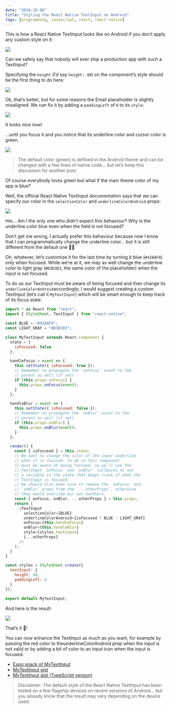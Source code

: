 ```yaml
---
date: "2018-10-08"
title: "Styling the React Native TextInput on Android"
tags: [programming, javascript, react, react-native]
---
```


This is how a React Native TextInput looks like on Android if you don’t apply any custom style on it:

![](/images/2019-10-08-styling-the-react-native-textinput-on-android/initial-state.png)

Can we safely say that nobody will ever ship a production app with such a TextInput?

Specifying the `height` (I’d say `height: 40`) on the component’s style should be the first thing to do here:

![](/images/2019-10-08-styling-the-react-native-textinput-on-android/with-height.png)

Ok, that’s better, but for some reasons the Email placeholder is slightly misaligned. We can fix it by adding a `paddingLeft` of `6` to its `style`:

![](/images/2019-10-08-styling-the-react-native-textinput-on-android/with-padding.png)

It looks nice now!

…until you focus it and you notice that its underline color and cursor color is green.

![](/images/2019-10-08-styling-the-react-native-textinput-on-android/underline-default.gif)

> The default color (green) is defined in the Android theme and can be changed with a few lines of native code… but let’s keep this discussion for another post.

Of course everybody loves green but what if the main theme color of my app is blue?

Well, the official React Native TextInput documentation says that we can specify our color in the `selectionColor` and `underlineColorAndroid` props:

![](/images/2019-10-08-styling-the-react-native-textinput-on-android/underline-blue.gif)

Hm… Am I the only one who didn’t expect this behaviour? Why is the underline color blue even when the field is not focused?

Don’t get me wrong, I actually prefer this behaviour because now I know that I can programmatically change the underline color… but it is still different from the default one 🤷‍♀️

Oh, whatever, let’s customize it for the last time by turning it blue (`#428AF8`) only when focused. While we’re at it, we may as well change the underline color to light gray (`#D3D3D3`, the same color of the placeholder) when the input is not focused.

To do so our TextInput must be aware of being focused and then change its `underlineColorAndroid`accordingly; I would suggest creating a custom TextInput (let’s call it `MyTextInput`) which will be smart enough to keep track of its focus state:

```javascript
import * as React from "react";
import { StyleSheet, TextInput } from "react-native";

const BLUE = "#428AF8";
const LIGHT_GRAY = "#D3D3D3";

class MyTextInput extends React.Component {
  state = {
    isFocused: false
  };

  handleFocus = event => {
    this.setState({ isFocused: true });
    // Remember to propagate the `onFocus` event to the
    // parent as well (if set)
    if (this.props.onFocus) {
      this.props.onFocus(event);
    }
  };

  handleBlur = event => {
    this.setState({ isFocused: false });
    // Remember to propagate the `onBlur` event to the
    // parent as well (if set)
    if (this.props.onBlur) {
      this.props.onBlur(event);
    }
  };

  render() {
    const { isFocused } = this.state;
    // We want to change the color of the input underline
    // when it is focused. To do so this component
    // must be aware of being focused, so we'll use the
    // TextInput `onFocus` and `onBlur` callbacks to set
    // a variable in the state that keeps track of when the
    // TextInput is focused.
    // We should also make sure to remove the `onFocus` and
    // `onBlur` props from the `...otherProps`, otherwise
    // they would override our own handlers.
    const { onFocus, onBlur, ...otherProps } = this.props;
    return (
      <TextInput
        selectionColor={BLUE}
        underlineColorAndroid={isFocused ? BLUE : LIGHT_GRAY}
        onFocus={this.handleFocus}
        onBlur={this.handleBlur}
        style={styles.textInput}
        {...otherProps}
      />
    );
  }
}

const styles = StyleSheet.create({
  textInput: {
    height: 40,
    paddingLeft: 6
  }
});

export default MyTextInput;
```

And here is the result:

![](/images/2019-10-08-styling-the-react-native-textinput-on-android/result.gif)

That’s it 🎉!

You can now enhance the TextInput as much as you want, for example by passing the red color to theunderlineColorAndroid prop when the input is not valid or by adding a bit of color to an input icon when the input is focused.

- [Expo snack of MyTextInput](https://snack.expo.io/SJFUngI5X)
- [MyTextInput gist](https://gist.github.com/mmazzarolo/77407406eea9a574c060662ab1bcac1f)
- [MyTextInput gist (TypeScript version)](https://gist.github.com/mmazzarolo/1966b9333ed5c6b4fd0be3ec6bcdb1df)
  
  
> Disclaimer: The default style of the React Native TextInput has been tested on a few flagship devices on recent versions of Android… but you already know that the result may vary depending on the device used.
